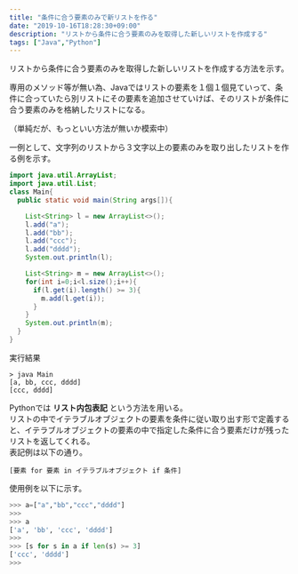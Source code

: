 ```yaml
---
title: "条件に合う要素のみで新リストを作る"
date: "2019-10-16T18:28:30+09:00"
description: "リストから条件に合う要素のみを取得した新しいリストを作成する"
tags: ["Java","Python"]
---
```


リストから条件に合う要素のみを取得した新しいリストを作成する方法を示す。

<div class="note_content_by_programming_language" id="note_content_Java">

専用のメソッド等が無い為、Javaではリストの要素を１個１個見ていって、条件に合っていたら別リストにその要素を追加させていけば、そのリストが条件に合う要素のみを格納したリストになる。  

（単純だが、もっといい方法が無いか模索中）

一例として、文字列のリストから３文字以上の要素のみを取り出したリストを作る例を示す。

```java
import java.util.ArrayList;
import java.util.List;
class Main{
  public static void main(String args[]){

    List<String> l = new ArrayList<>();
    l.add("a");
    l.add("bb");
    l.add("ccc");
    l.add("dddd");
    System.out.println(l);

    List<String> m = new ArrayList<>();
    for(int i=0;i<l.size();i++){
      if(l.get(i).length() >= 3){
        m.add(l.get(i));
      }
    }
    System.out.println(m);
  }
}
```

実行結果
```
> java Main      
[a, bb, ccc, dddd]
[ccc, dddd]
```

</div>
<div class="note_content_by_programming_language" id="note_content_Python">

Pythonでは **リスト内包表記** という方法を用いる。  
リストの中でイテラブルオブジェクトの要素を条件に従い取り出す形で定義すると、イテラブルオブジェクトの要素の中で指定した条件に合う要素だけが残ったリストを返してくれる。  
表記例は以下の通り。  

`[要素 for 要素 in イテラブルオブジェクト if 条件]`  


使用例を以下に示す。  

```python
>>> a=["a","bb","ccc","dddd"] 
>>> 
>>> a
['a', 'bb', 'ccc', 'dddd']
>>> 
>>> [s for s in a if len(s) >= 3] 
['ccc', 'dddd']
>>> 
```

</div>
